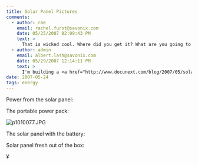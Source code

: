 ```yaml
---
title: Solar Panel Pictures 
comments:
  - author: rae
    email: rachel.furst@savonix.com
    date: 05/25/2007 02:09:43 PM
    text: >
      That is wicked cool. Where did you get it? What are you going to do with it?
  - author: admin
    email: albert.lash@savonix.com
    date: 05/29/2007 12:14:11 PM
    text: >
      I'm building a <a href="http://www.docunext.com/blog/2007/05/solar-powered-slug.html" rel="nofollow">Solar Powered Slug</a>!
date: 2007-05-24
tags: energy
---
```

Power from the solar panel:


The portable power pack:

<img src='http://www-sa.evenserver.com/s/img/2007/05/p1010077.thumbnail.JPG' title='p1010077.JPG' alt='p1010077.JPG' />

The solar panel with the battery:


Solar panel fresh out of the box:


¥

